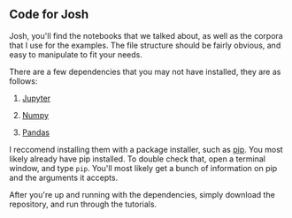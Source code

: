 ## Code for Josh

Josh, you'll find the notebooks that we talked about, as well as the corpora that I use for the examples. The file structure should be fairly obvious, and easy to manipulate to fit your needs.

There are a few dependencies that you may not have installed, they are as follows:

1. [Jupyter](http://jupyter.org/)

2. [Numpy](http://www.numpy.org/)

3. [Pandas](http://pandas.pydata.org/)

I reccomend installing them with a package installer, such as [pip](https://pypi.python.org/pypi/pip?). You most likely already have pip installed. To double check that, open a terminal window, and type `pip`. You'll most likely get a bunch of information on pip and the arguments it accepts.

After you're up and running with the dependencies, simply download the repository, and run through the tutorials.